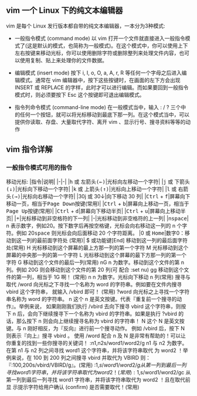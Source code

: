 ## vim 一个 Linux 下的纯文本编辑器
vim 是每个 Linux 发行版本都自带的纯文本编辑器，一本分为3种模式:
* 一般指令模式 (command mode)
以 vim 打开一个文件就直接进入一般指令模式了(这是默认的模式，也简称为一般模式)。在这个模式中，你可以使用上下左右按键来移动光标，你可以使用删除字符或删除整列来处理文件内容，也可以使用复制、贴上来处理你的文件数据。

* 编辑模式 (insert mode)
按下 i, I, o, O, a, A, r, R 等任何一个字母之后进入编辑模式。通常在 vim 编辑器中，按下这些按键时，在画面的左下方会出现 INSERT 或 REPLACE 的字样，此时才可以进行编辑。而如果要回到一般指令模式时，则必须要按下 Esc 这个按键即可退出编辑模式。

* 指令列命令模式 (command-line mode)
在一般模式当中，输入 : / ? 三个中的任何一个按钮，就可以将光标移动到最底下那一列。在这个模式当中，可以提供你读取、存盘、大量取代字符、离开 vim 、显示行号、搜寻资料等等的动作

## vim 指令详解
### 一般指令模式可用的指令
移动光标:
|指令|说明|
|-|-|
|<kbd>h</kbd> 或 <kbd>左箭头(←)</kbd>|光标向左移动一个字符|
|<kbd>j</kbd> 或 <kbd>下箭头(↓)</kbd>|光标向下移动一个字符|
|<kbd>k</kbd> 或 <kbd>上箭头(↑)</kbd>|光标向上移动一个字符|
|<kbd>l</kbd> 或 <kbd>右箭头(→)</kbd>|光标向右移动一个字符|
|30j 或 30↓|向下移动 30 列|
|<kbd>Ctrl</kbd> + <kbd>f</kbd>|屏幕向下移动一页，相当于<kbd>Page Down</kbd>按键(常用)|
|<kbd>Ctrl</kbd> + <kbd>b</kbd>|屏幕向上移动一页，相当于<kbd>Page Up</kbd>按键(常用)|
|<kbd>Ctrl</kbd> + <kbd>d</kbd>|屏幕向下移动半页|
|<kbd>Ctrl</kbd> + <kbd>u</kbd>|屏幕向上移动半页|
|+|光标移动到非空格符的下一列|
|-|光标移动到非空格符的上一列|
|n<kbd>space</kbd>| n 表示数字，例如20。按下数字后再按空格键，光标会向右移动这一列的 n 个字符。例如 20<kbd>space</kbd> 则光标会向后面移动 20 个字符距离。
|0 或 <kbd>Home</kbd>|数字0：移动到这一列的最前面字符处 (常用)|
$ 或功能键[End] 移动到这一列的最后面字符处(常用)
H 光标移动到这个屏幕的最上方那一列的第一个字符
M 光标移动到这个屏幕的中央那一列的第一个字符
L 光标移动到这个屏幕的最下方那一列的第一个字符
G 移动到这个文件的最后一列(常用)
nG
n 为数字。移动到这个文件的第 n 列。例如 20G 则会移动到这个文件的第 20 列(可
配合 :set nu)
gg 移动到这个文件的第一列，相当于 1G 啊！ (常用)
n<Enter> n 为数字。光标向下移动 n 列(常用)
搜寻与取代
/word
向光标之下寻找一个名称为 word 的字符串。例如要在文件内搜寻 vbird 这个字符串，
就输入 /vbird 即可！ (常用)
?word 向光标之上寻找一个字符串名称为 word 的字符串。
n
这个 n 是英文按键。代表『重复前一个搜寻的动作』。举例来说， 如果刚刚我们执行
/vbird 去向下搜寻 vbird 这个字符串，则按下 n 后，会向下继续搜寻下一个名称为
vbird 的字符串。如果是执行 ?vbird 的话，那么按下 n 则会向上继续搜寻名称为
vbird 的字符串！
N
这个 N 是英文按键。与 n 刚好相反，为『反向』进行前一个搜寻动作。 例如 /vbird
后，按下 N 则表示『向上』搜寻 vbird 。
使用 /word 配合 n 及 N 是非常有帮助的！可以让你重复的找到一些你搜寻的关键词！
:n1,n2s/word1/word2/g
n1 与 n2 为数字。在第 n1 与 n2 列之间寻找 word1 这个字符串，并将该字符串取代
为 word2 ！举例来说，在 100 到 200 列之间搜寻 vbird 并取代为 VBIRD 则：
『:100,200s/vbird/VBIRD/g』。(常用)
:1,$s/word1/word2/g 从第一列到最后一列寻找 word1 字符串，并将该字符串取代为 word2 ！(常用)
:1,$s/word1/word2/gc
从第一列到最后一列寻找 word1 字符串，并将该字符串取代为 word2 ！且在取代前显
示提示字符给用户确认 (confirm) 是否需要取代！(常用)
